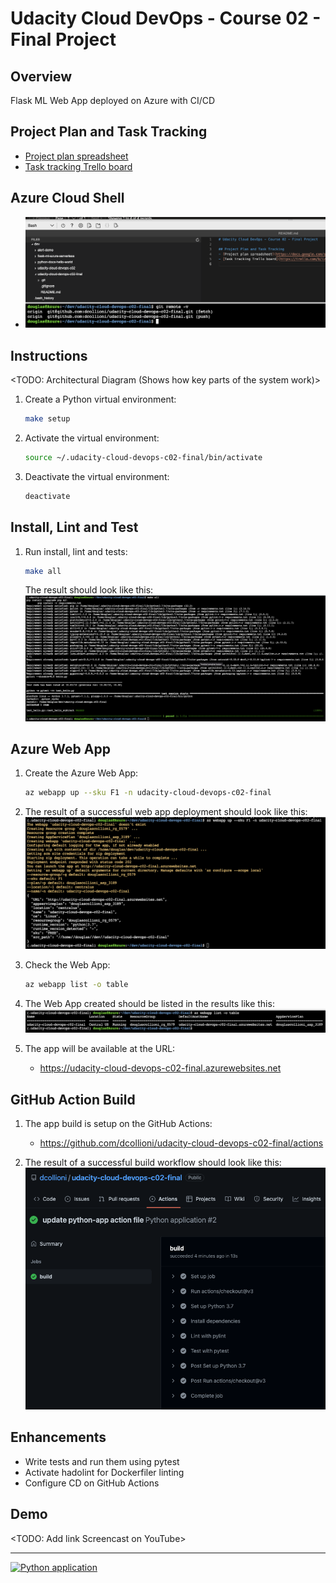 # Udacity Cloud DevOps - Course 02 - Final Project

## Overview
Flask ML Web App deployed on Azure with CI/CD

## Project Plan and Task Tracking
- [Project plan spreadsheet](https://docs.google.com/spreadsheets/d/1p29UxxCbZ4jmfiDiYAPbk6N9hc05gtVK5Gno8hvmO3c)
- [Task tracking Trello board](https://trello.com/b/iziwVR8V/build-a-ci-cd-pipeline)

## Azure Cloud Shell
- ![GitHub project cloned on Azure Cloud Shell](screenshots/azure-cloud-shell-project-clone.png)

## Instructions
<TODO: Architectural Diagram (Shows how key parts of the system work)>

1. Create a Python virtual environment:
    ```sh
    make setup
    ```

1. Activate the virtual environment:
    ```sh
    source ~/.udacity-cloud-devops-c02-final/bin/activate
    ```

1. Deactivate the virtual environment:
    ```sh
    deactivate
    ```

## Install, Lint and Test
1. Run install, lint and tests:
    ```sh
    make all
    ```

    The result should look like this:
    ![Azure Cloud Shell - Make All command result](screenshots/azure-cloud-shell-make-all.png)

## Azure Web App
1. Create the Azure Web App:
    ```sh
    az webapp up --sku F1 -n udacity-cloud-devops-c02-final
    ```

1. The result of a successful web app deployment should look like this:
    ![Azure Cloud Shell - Webapp deployed](screenshots/azure-cloud-shell-webapp-up.png)

1. Check the Web App:
    ```sh
    az webapp list -o table
    ```

1. The Web App created should be listed in the results like this:
    ![Azure Cloud Shell - Webapp list](screenshots/azure-cloud-shell-webapp-list.png)

1. The app will be available at the URL:
    - https://udacity-cloud-devops-c02-final.azurewebsites.net

## GitHub Action Build
1. The app build is setup on the GitHub Actions:
    - https://github.com/dcollioni/udacity-cloud-devops-c02-final/actions

1. The result of a successful build workflow should look like this:
    ![GitHub Actions - Build complete](screenshots/github-actions-build-complete.png)

## Enhancements
- Write tests and run them using pytest
- Activate hadolint for Dockerfiler linting
- Configure CD on GitHub Actions

## Demo
<TODO: Add link Screencast on YouTube>

---
[![Python application](https://github.com/dcollioni/udacity-cloud-devops-c02-final/actions/workflows/python-app.yml/badge.svg)](https://github.com/dcollioni/udacity-cloud-devops-c02-final/actions/workflows/python-app.yml)
